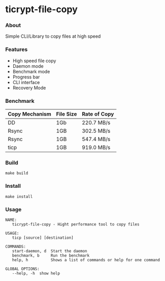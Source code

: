 # ticrypt-file-copy

### About
Simple CLI/Library to copy files at high speed

### Features
- High speed file copy
- Daemon mode
- Benchmark mode
- Progress bar
- CLI interface
- Recovery Mode

### Benchmark
| Copy Mechanism | File Size | Rate of Copy            |
|----------------|-----------|-------------------------|
| DD             | 1Gb       | 220.7 MB/s              |
| Rsync          | 1GB       | 302.5 MB/s              |
| Rsync          | 1GB       | 547.4 MB/s              |
| ticp           | 1GB       | 919.0 MB/s              |



### Build
```make build```

### Install
```make install```

### Usage
```
NAME:
   ticrypt-file-copy - Hight performance tool to copy files

USAGE:
   ticp [source] [destination]

COMMANDS:
   start-daemon, d  Start the daemon
   benchmark, b     Run the benchmark
   help, h          Shows a list of commands or help for one command

GLOBAL OPTIONS:
   --help, -h  show help
```

